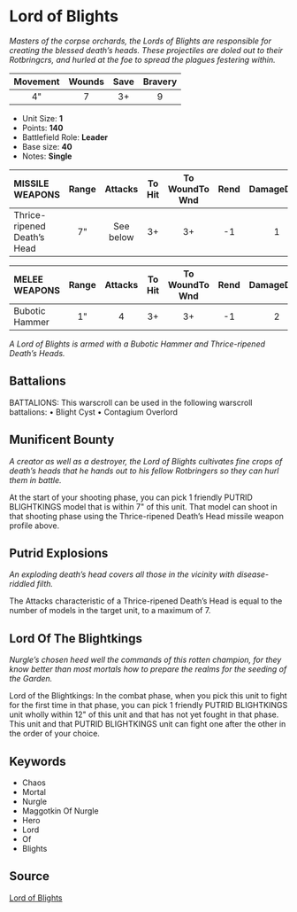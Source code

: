 # Lord of Blights

_Masters of the corpse orchards, the Lords of Blights are responsible for creating the blessed death’s heads. These projectiles are doled out to their Rotbringcrs, and hurled at the foe to spread the plagues festering within._


| Movement | Wounds | Save | Bravery |
|:--------:|:------:|:----:|:-------:|
| 4" | 7 | 3+ | 9 |

* Unit Size: **1**
* Points: **140**
* Battlefield Role: **Leader**
* Base size: **40**
* Notes: **Single**

| MISSILE WEAPONS | Range | Attacks | To Hit | To WoundTo Wnd | Rend | DamageDmg |
|:---|:--:|:--:|:--:|:--:|:--:|:--:|
| Thrice-ripened Death’s Head | 7" | See below | 3+ | 3+ | -1 | 1 |


| MELEE WEAPONS | Range | Attacks | To Hit | To WoundTo Wnd | Rend | DamageDmg |
|:---|:--:|:--:|:--:|:--:|:--:|:--:|
| Bubotic Hammer | 1" | 4 | 3+ | 3+ | -1 | 2 |


_A Lord of Blights is armed with a Bubotic Hammer and Thrice-ripened Death’s Heads._

## Battalions

BATTALIONS: This warscroll can be used in the following warscroll battalions: • Blight Cyst • Contagium Overlord

## Munificent Bounty

_A creator as well as a destroyer, the Lord of Blights cultivates fine crops of death’s heads that he hands out to his fellow Rotbringers so they can hurl them in battle._

At the start of your shooting phase, you can pick 1 friendly PUTRID BLIGHTKINGS model that is within 7" of this unit. That model can shoot in that shooting phase using the Thrice-ripened Death’s Head missile weapon profile above.

## Putrid Explosions

_An exploding death’s head covers all those in the vicinity with disease-riddled filth._

The Attacks characteristic of a Thrice-ripened Death’s Head is equal to the number of models in the target unit, to a maximum of 7.

## Lord Of The Blightkings

_Nurgle’s chosen heed well the commands of this rotten champion, for they know better than most mortals how to prepare the realms for the seeding of the Garden._

Lord of the Blightkings: In the combat phase, when you pick this unit to fight for the first time in that phase, you can pick 1 friendly PUTRID BLIGHTKINGS unit wholly within 12" of this unit and that has not yet fought in that phase. This unit and that PUTRID BLIGHTKINGS unit can fight one after the other in the order of your choice.

## Keywords

* Chaos
* Mortal
* Nurgle
* Maggotkin Of Nurgle
* Hero
* Lord
* Of
* Blights


## Source

[Lord of Blights](https://wahapedia.ru/aos3/factions/maggotkin-of-nurgle/Lord-of-Blights)
